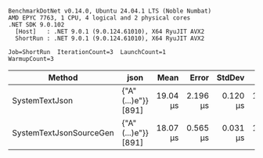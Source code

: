 ```

BenchmarkDotNet v0.14.0, Ubuntu 24.04.1 LTS (Noble Numbat)
AMD EPYC 7763, 1 CPU, 4 logical and 2 physical cores
.NET SDK 9.0.102
  [Host]   : .NET 9.0.1 (9.0.124.61010), X64 RyuJIT AVX2
  ShortRun : .NET 9.0.1 (9.0.124.61010), X64 RyuJIT AVX2

Job=ShortRun  IterationCount=3  LaunchCount=1  
WarmupCount=3  

```
| Method                  | json                | Mean     | Error    | StdDev   | Min      | Max      | Gen0   | Allocated |
|------------------------ |-------------------- |---------:|---------:|---------:|---------:|---------:|-------:|----------:|
| SystemTextJson          | {&quot;A&quot;(...)e&quot;}} [891] | 19.04 μs | 2.196 μs | 0.120 μs | 18.95 μs | 19.18 μs | 0.1831 |   3.22 KB |
| SystemTextJsonSourceGen | {&quot;A&quot;(...)e&quot;}} [891] | 18.07 μs | 0.565 μs | 0.031 μs | 18.03 μs | 18.09 μs | 0.1831 |   3.22 KB |
